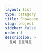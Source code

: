```yaml
---
layout: list
type: category
title: Showcase
slug: project
sidebar: false
order: 1
description: > 
  토이 프로젝트
---
```

        